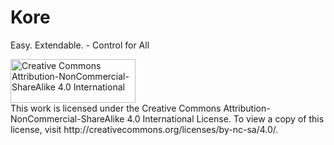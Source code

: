 # Kore
Easy. Extendable. - Control for All

<img src="http://mirrors.creativecommons.org/presskit/buttons/88x31/png/by-nc-sa.png" alt="Creative Commons Attribution-NonCommercial-ShareAlike 4.0 International" width="200px" height="70px"/>
</br>
This work is licensed under the Creative Commons Attribution-NonCommercial-ShareAlike 4.0 International License. To view a copy of this license, visit http://creativecommons.org/licenses/by-nc-sa/4.0/.
